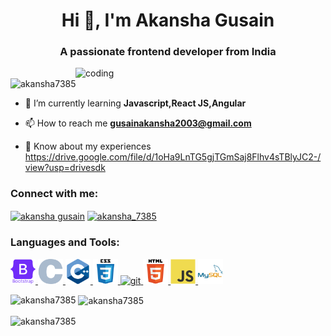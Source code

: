 
<h1 align="center">Hi 👋, I'm Akansha Gusain</h1>
<h3 align="center">A passionate frontend developer from India</h3>

<img align="right" alt="coding" width="400" src="https://gifdb.com/images/high/umiko-ahagon-desktop-programming-eg5f8g2281ekfhde.gif">

<p align="left"> <img src="https://komarev.com/ghpvc/?username=akansha7385&label=Profile%20views&color=0e75b6&style=flat" alt="akansha7385" /> </p>

- 🌱 I’m currently learning **Javascript,React JS,Angular**

- 📫 How to reach me **gusainakansha2003@gmail.com**

- 📄 Know about my experiences [https://drive.google.com/file/d/1oHa9LnTG5gjTGmSaj8Flhv4sTBlyJC2-/view?usp=drivesdk
](https://drive.google.com/file/d/11FOqTI0kWbSQep1-3vXtLpSqFwPdRxhS/view?usp=drivesdk)
<h3 align="left">Connect with me:</h3>
<p align="left">
<a href="https://linkedin.com/in/akansha gusain" target="blank"><img align="center" src="https://raw.githubusercontent.com/rahuldkjain/github-profile-readme-generator/master/src/images/icons/Social/linked-in-alt.svg" alt="akansha gusain" height="30" width="40" /></a>
<a href="https://instagram.com/akansha_7385" target="blank"><img align="center" src="https://raw.githubusercontent.com/rahuldkjain/github-profile-readme-generator/master/src/images/icons/Social/instagram.svg" alt="akansha_7385" height="30" width="40" /></a>
</p>

<h3 align="left">Languages and Tools:</h3>
<p align="left"> <a href="https://getbootstrap.com" target="_blank" rel="noreferrer"> <img src="https://raw.githubusercontent.com/devicons/devicon/master/icons/bootstrap/bootstrap-plain-wordmark.svg" alt="bootstrap" width="40" height="40"/> </a> <a href="https://www.cprogramming.com/" target="_blank" rel="noreferrer"> <img src="https://raw.githubusercontent.com/devicons/devicon/master/icons/c/c-original.svg" alt="c" width="40" height="40"/> </a> <a href="https://www.w3schools.com/cpp/" target="_blank" rel="noreferrer"> <img src="https://raw.githubusercontent.com/devicons/devicon/master/icons/cplusplus/cplusplus-original.svg" alt="cplusplus" width="40" height="40"/> </a> <a href="https://www.w3schools.com/css/" target="_blank" rel="noreferrer"> <img src="https://raw.githubusercontent.com/devicons/devicon/master/icons/css3/css3-original-wordmark.svg" alt="css3" width="40" height="40"/> </a> <a href="https://git-scm.com/" target="_blank" rel="noreferrer"> <img src="https://www.vectorlogo.zone/logos/git-scm/git-scm-icon.svg" alt="git" width="40" height="40"/> </a> <a href="https://www.w3.org/html/" target="_blank" rel="noreferrer"> <img src="https://raw.githubusercontent.com/devicons/devicon/master/icons/html5/html5-original-wordmark.svg" alt="html5" width="40" height="40"/> </a> <a href="https://developer.mozilla.org/en-US/docs/Web/JavaScript" target="_blank" rel="noreferrer"> <img src="https://raw.githubusercontent.com/devicons/devicon/master/icons/javascript/javascript-original.svg" alt="javascript" width="40" height="40"/> </a> <a href="https://www.mysql.com/" target="_blank" rel="noreferrer"> <img src="https://raw.githubusercontent.com/devicons/devicon/master/icons/mysql/mysql-original-wordmark.svg" alt="mysql" width="40" height="40"/> </a> </p>

<p><img align="left" src="https://github-readme-stats.vercel.app/api/top-langs?username=akansha7385&show_icons=true&locale=en&layout=compact" alt="akansha7385" /></p>

<p>&nbsp;<img align="center" src="https://github-readme-stats.vercel.app/api?username=akansha7385&show_icons=true&locale=en" alt="akansha7385" /></p>

<p><img align="center" src="https://github-readme-streak-stats.herokuapp.com/?user=akansha7385&" alt="akansha7385" /></p>

